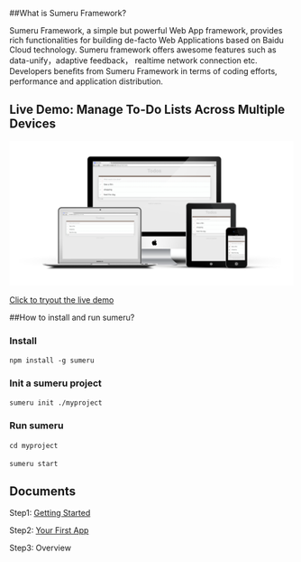 ##What is Sumeru Framework?



Sumeru Framework, a simple but powerful Web App framework, provides rich functionalities for building de-facto Web Applications based on Baidu Cloud technology. Sumeru framework offers awesome features such as data-unify，adaptive feedback， realtime network connection etc. Developers beneﬁts from Sumeru Framework in terms of coding efforts, performance and application distribution.

## Live Demo: Manage To-Do Lists Across Multiple Devices

![](images/devices.png)


[Click to tryout the live demo](http://sumerudemo.duapp.com/debug.html#/todos)



##How to install and run sumeru?

### Install


	npm install -g sumeru
	
### Init a sumeru project

	sumeru init ./myproject
	
### Run sumeru

	cd myproject
	
	sumeru start


## Documents


Step1: [Getting Started](https://github.com/brandnewera/sumeru/blob/master/docs/step1_getstarted.md)

Step2: [Your First App](https://github.com/brandnewera/sumeru/blob/master/step2_your_first_app.md)

Step3: Overview
	

